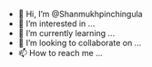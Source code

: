 - 👋 Hi, I’m @Shanmukhpinchingula
- 👀 I’m interested in ...
- 🌱 I’m currently learning ...
- 💞️ I’m looking to collaborate on ...
- 📫 How to reach me ...

<!---
Shanmukhpinchingula/Shanmukhpinchingula is a ✨ special ✨ repository because its `README.md` (this file) appears on your GitHub profile.
You can click the Preview link to take a look at your changes.
--->

